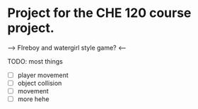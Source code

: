 # Project for the CHE 120 course project. 

--> FIreboy and watergirl style game? <--

TODO: most things
- [ ] player movement
- [ ] object collision
- [ ] movement
- [ ] more hehe
